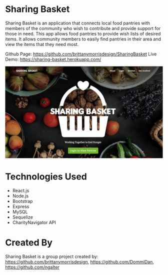 # Sharing Basket
Sharing Basket is an application that connects local food pantries with members of the community who wish to contribute and provide support for those in need. This app allows food pantries to provide wish lists of desired items. It allows community members to easily find pantries in their area and view the items that they need most.

Github Page: https://github.com/brittanymorrisdesign/SharingBasket
Live Demo: https://sharing-basket.herokuapp.com/

<img width="1000" alt="sharingbasket" src="https://github.com/ngalter/sharingbasket/blob/master/client/public/assets/sharingbasketimg.jpg">

# Technologies Used
* React.js
* Node.js
* Bootstrap
* Express
* MySQL
* Sequelize
* CharityNavigator API

# Created By
Sharing Basket is a group project created by:
https://github.com/brittanymorrisdesign,
https://github.com/DommiDan,
https://github.com/ngalter
